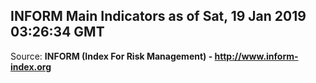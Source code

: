 ## INFORM Main Indicators as of Sat, 19 Jan 2019 03:26:34 GMT

Source: **INFORM (Index For Risk Management) - http://www.inform-index.org**